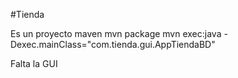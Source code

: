 #Tienda

Es un proyecto maven
mvn package
mvn exec:java -Dexec.mainClass="com.tienda.gui.AppTiendaBD"

Falta la GUI